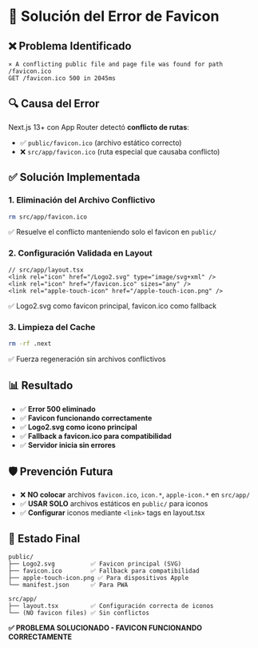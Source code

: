 # 🔧 Solución del Error de Favicon

## ❌ Problema Identificado
```
⨯ A conflicting public file and page file was found for path /favicon.ico
GET /favicon.ico 500 in 2045ms
```

## 🔍 Causa del Error
Next.js 13+ con App Router detectó **conflicto de rutas**:
- ✅ `public/favicon.ico` (archivo estático correcto)
- ❌ `src/app/favicon.ico` (ruta especial que causaba conflicto)

## ✅ Solución Implementada

### 1. **Eliminación del Archivo Conflictivo**
```bash
rm src/app/favicon.ico
```
✅ Resuelve el conflicto manteniendo solo el favicon en `public/`

### 2. **Configuración Validada en Layout**
```tsx
// src/app/layout.tsx
<link rel="icon" href="/Logo2.svg" type="image/svg+xml" />
<link rel="icon" href="/favicon.ico" sizes="any" />
<link rel="apple-touch-icon" href="/apple-touch-icon.png" />
```
✅ Logo2.svg como favicon principal, favicon.ico como fallback

### 3. **Limpieza del Cache**
```bash
rm -rf .next
```
✅ Fuerza regeneración sin archivos conflictivos

## 📊 Resultado
- ✅ **Error 500 eliminado**
- ✅ **Favicon funcionando correctamente**
- ✅ **Logo2.svg como icono principal**
- ✅ **Fallback a favicon.ico para compatibilidad**
- ✅ **Servidor inicia sin errores**

## 🛡️ Prevención Futura
- ❌ **NO colocar** archivos `favicon.ico`, `icon.*`, `apple-icon.*` en `src/app/`
- ✅ **USAR SOLO** archivos estáticos en `public/` para iconos
- ✅ **Configurar** iconos mediante `<link>` tags en layout.tsx

## 🚀 Estado Final
```
public/
├── Logo2.svg          ✅ Favicon principal (SVG)
├── favicon.ico        ✅ Fallback para compatibilidad
├── apple-touch-icon.png ✅ Para dispositivos Apple
└── manifest.json      ✅ Para PWA

src/app/
├── layout.tsx         ✅ Configuración correcta de iconos
└── (NO favicon files) ✅ Sin conflictos
```

**✅ PROBLEMA SOLUCIONADO - FAVICON FUNCIONANDO CORRECTAMENTE**
